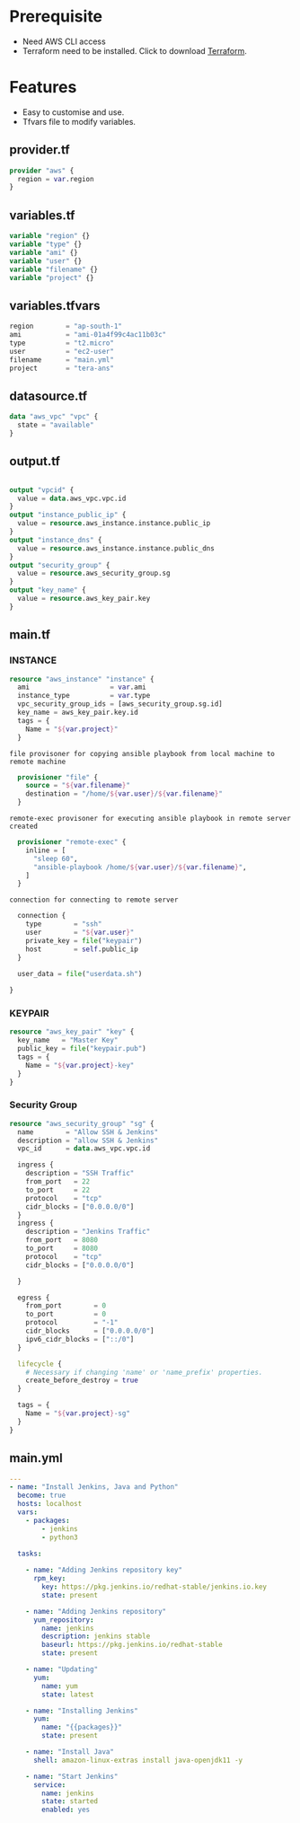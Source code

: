# Prerequisite

* Need AWS CLI access
* Terraform need to be installed. Click to download [Terraform](https://www.terraform.io/downloads "Terraform").

# Features

* Easy to customise and use.
* Tfvars file to modify variables.

## provider.tf
```terraform
provider "aws" {
  region = var.region
}
```
## variables.tf
```terraform
variable "region" {}
variable "type" {}
variable "ami" {}
variable "user" {}
variable "filename" {}  
variable "project" {}
```
## variables.tfvars
```terraform
region        = "ap-south-1"
ami           = "ami-01a4f99c4ac11b03c"
type          = "t2.micro"
user          = "ec2-user"
filename      = "main.yml"
project       = "tera-ans"
```
## datasource.tf
```terraform
data "aws_vpc" "vpc" {
  state = "available"
}
```
## output.tf
```terraform

output "vpcid" {
  value = data.aws_vpc.vpc.id
}
output "instance_public_ip" {
  value = resource.aws_instance.instance.public_ip
}
output "instance_dns" {
  value = resource.aws_instance.instance.public_dns
}
output "security_group" {
  value = resource.aws_security_group.sg
}
output "key_name" {
  value = resource.aws_key_pair.key
}
```
## main.tf

### INSTANCE
```terraform
resource "aws_instance" "instance" {
  ami                    = var.ami
  instance_type          = var.type
  vpc_security_group_ids = [aws_security_group.sg.id]
  key_name = aws_key_pair.key.id
  tags = {
    Name = "${var.project}"
  }
```
`file provisoner for copying ansible playbook from local machine to remote machine`
```terraform
  provisioner "file" {
    source = "${var.filename}"
    destination = "/home/${var.user}/${var.filename}"
  }
```
  `remote-exec provisoner for executing ansible playbook in remote server created`
```terraform
  provisioner "remote-exec" {
    inline = [
      "sleep 60",
      "ansible-playbook /home/${var.user}/${var.filename}",
    ]
  }
```
`connection for connecting to remote server`
```terraform
  connection {
    type        = "ssh"
    user        = "${var.user}"
    private_key = file("keypair")
    host        = self.public_ip
  }

  user_data = file("userdata.sh")
  
}
```
### KEYPAIR
```terraform
resource "aws_key_pair" "key" {
  key_name   = "Master Key"
  public_key = file("keypair.pub")
  tags = {
    Name = "${var.project}-key"
  }
}
```
### Security Group
```terraform
resource "aws_security_group" "sg" {
  name        = "Allow SSH & Jenkins"
  description = "allow SSH & Jenkins"
  vpc_id      = data.aws_vpc.vpc.id

  ingress {
    description = "SSH Traffic"
    from_port   = 22
    to_port     = 22
    protocol    = "tcp"
    cidr_blocks = ["0.0.0.0/0"]
  }
  ingress {
    description = "Jenkins Traffic"
    from_port   = 8080
    to_port     = 8080
    protocol    = "tcp"
    cidr_blocks = ["0.0.0.0/0"]

  }

  egress {
    from_port        = 0
    to_port          = 0
    protocol         = "-1"
    cidr_blocks      = ["0.0.0.0/0"]
    ipv6_cidr_blocks = ["::/0"]
  }

  lifecycle {
    # Necessary if changing 'name' or 'name_prefix' properties.
    create_before_destroy = true
  }

  tags = {
    Name = "${var.project}-sg"
  }
}
```
## main.yml
```yaml
---
- name: "Install Jenkins, Java and Python"
  become: true
  hosts: localhost
  vars:
    - packages:
        - jenkins
        - python3
        
  tasks:

    - name: "Adding Jenkins repository key"
      rpm_key:
        key: https://pkg.jenkins.io/redhat-stable/jenkins.io.key
        state: present

    - name: "Adding Jenkins repository"
      yum_repository:
        name: jenkins
        description: jenkins stable
        baseurl: https://pkg.jenkins.io/redhat-stable
        state: present

    - name: "Updating"
      yum:
        name: yum
        state: latest

    - name: "Installing Jenkins"
      yum:
        name: "{{packages}}"
        state: present

    - name: "Install Java"
      shell: amazon-linux-extras install java-openjdk11 -y

    - name: "Start Jenkins"
      service:
        name: jenkins
        state: started
        enabled: yes
```